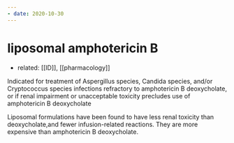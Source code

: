 ```yaml
---
- date: 2020-10-30
---
```


# liposomal amphotericin B

- related: [[ID]], [[pharmacology]]

Indicated for treatment of Aspergillus species, Candida species, and/or Cryptococcus species infections refractory to amphotericin B deoxycholate, or if renal impairment or unacceptable toxicity precludes use of amphotericin B deoxycholate

Liposomal formulations have been found to have less renal toxicity than deoxycholate,and fewer infusion-related reactions. They are more expensive than amphotericin B deoxycholate.
